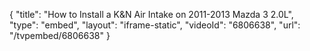 {
    "title": "How to Install a K&N Air Intake on 2011-2013 Mazda 3 2.0L",
    "type": "embed",
    "layout": "iframe-static",
    "videoId": "6806638",
    "url": "\/tvpembed\/6806638"
}